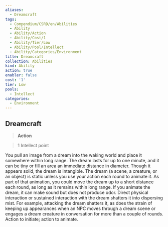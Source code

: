 ```yaml
---
aliases:
  - Dreamcraft
tags:
  - Compendium/CSRD/en/Abilities
  - Ability
  - Ability/Action
  - Ability/Cost/1
  - Ability/Tier/Low
  - Ability/Pool/Intellect
  - Ability/Categories/Environment
title: Dreamcraft
collection: Abilities
kind: Ability
action: true
enabler: false
cost: '1'
tier: Low
pools:
  - Intellect
categories:
  - Environment
---
```

## Dreamcraft    
>**Action**    
>1 Intellect point  
    
You pull an image from a dream into the waking world and place it somewhere within long range. The dream lasts for up to one minute, and it can be tiny or fill an area an immediate distance in diameter. Though it appears solid, the dream is intangible. The dream (a scene, a creature, or an object) is static unless you use your action each round to animate it. As part of that animation, you could move the dream up to a short distance each round, as long as it remains within long range. If you animate the dream, it can make sound but does not produce odor. Direct physical interaction or sustained interaction with the dream shatters it into dispersing mist. For example, attacking the dream shatters it, as does the strain of keeping up appearances when an NPC moves through a dream scene or engages a dream creature in conversation for more than a couple of rounds. Action to initiate; action to animate.